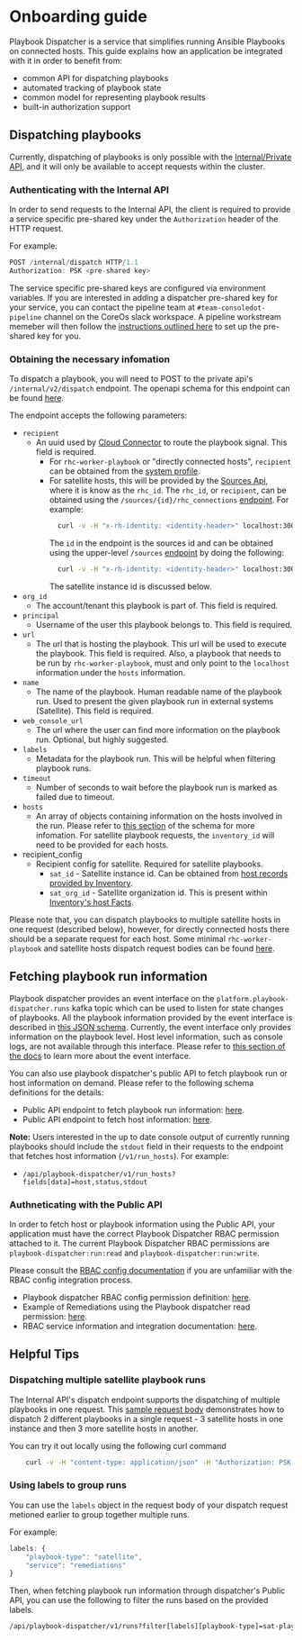 # Onboarding guide

Playbook Dispatcher is a service that simplifies running Ansible Playbooks on connected hosts.
This guide explains how an application be integrated with it in order to benefit from:

* common API for dispatching playbooks
* automated tracking of playbook state
* common model for representing playbook results
* built-in authorization support

## Dispatching playbooks

Currently, dispatching of playbooks is only possible with the [Internal/Private API](https://github.com/RedHatInsights/playbook-dispatcher/blob/master/schema/private.openapi.yaml), and it will only be available to accept requests within the cluster.

### Authenticating with the Internal API

In order to send requests to the Internal API, the client is required to provide a service specific pre-shared key under the `Authorization` header of the HTTP request.

For example:
```javascript
POST /internal/dispatch HTTP/1.1
Authorization: PSK <pre-shared key>
```

The service specific pre-shared keys are configured via environment variables.
If you are interested in adding a dispatcher pre-shared key for your service, you can contact the pipeline team at `#team-consoledot-pipeline` channel on the CoreOs slack workspace.
A pipeline workstream memeber will then follow the [instructions outlined here](https://gitlab.cee.redhat.com/service/app-interface/-/blob/master/docs/console.redhat.com/app-sops/playbook-dispatcher/onboarding-new-application.md) to set up the pre-shared key for you.

### Obtaining the necessary infomation

To dispatch a playbook, you will need to POST to the private api's `/internal/v2/dispatch` endpoint.
The openapi schema for this endpoint can be found [here](https://github.com/RedHatInsights/playbook-dispatcher/blob/master/schema/private.openapi.yaml#L77).

The endpoint accepts the following parameters:
* `recipient`
  * An uuid used by [Cloud Connector](https://github.com/RedHatInsights/cloud-connector) to route the playbook signal. This field is required.
    * For `rhc-worker-playbook` or "directly connected hosts", `recipient` can be obtained from the [system profile](https://github.com/RedHatInsights/inventory-schemas/blob/8000191d960da05c4ebf7960f4af8f7cf68bf616/schemas/system_profile/v1.yaml#L197).
    * For satellite hosts, this will be provided by the [Sources Api](https://github.com/RedHatInsights/sources-api-go), where it is know as the `rhc_id`.
    The `rhc_id`, or `recipient`, can be obtained using the `/sources/{id}/rhc_connections` [endpoint](https://github.com/RedHatInsights/sources-api-go/blob/9a7c9288be53f84717a6337063a481dcf533f615/public/openapi-3-v3.1.json#L1333).
    For example:
      ```sh
        curl -v -H "x-rh-identity: <identity-header>" localhost:3000/api/sources/v3.1/sources/<source-id>/rhc_connections
      ```
      The `id` in the endpoint is the sources id and can be obtained using the upper-level `/sources` [endpoint](https://github.com/RedHatInsights/sources-api-go/blob/9a7c9288be53f84717a6337063a481dcf533f615/public/openapi-3-v3.1.json#L1498) by doing the following:
        ```sh
          curl -v -H "x-rh-identity: <identity-header>" localhost:3000/api/sources/v3.1/sources?filter[source_ref]=<satellite_instance_id>
        ```
      The satellite instance id is discussed below.
* `org_id`
  * The account/tenant this playbook is part of.
    This field is required.
* `principal`
  * Username of the user this playbook belongs to.
    This field is required.
* `url`
  * The url that is hosting the playbook.
    This url will be used to execute the playbook.
    This field is required.
    Also, a playbook that needs to be run by `rhc-worker-playbook`, must and only point to the `localhost` information under the `hosts` information.
* `name`
  * The name of the playbook.
    Human readable name of the playbook run.
    Used to present the given playbook run in external systems (Satellite).
    This field is required.
* `web_console_url`
  * The url where the user can find more information on the playbook run.
    Optional, but highly suggested.
* `labels`
  * Metadata for the playbook run.
    This will be helpful when filtering playbook runs.
* `timeout`
  * Number of seconds to wait before the playbook run is marked as failed due to timeout.
* `hosts`
  * An array of objects containing information on the hosts involved in the run.
    Please refer to [this section](https://github.com/RedHatInsights/playbook-dispatcher/blob/master/schema/private.openapi.yaml#L202) of the schema for more infomation.
    For satellite playbook requests, the `inventory_id` will need to be provided for each hosts.
* recipient_config
  * Recipient config for satellite.
    Required for satellite playbooks.
    * `sat_id` - Satellite instance id.
      Can be obtained from [host records provided by Inventory](https://github.com/RedHatInsights/insights-host-inventory/blob/9d2c837ee37a6fe50b628880ac5d823319749a82/swagger/api.spec.yaml#L901).
    * `sat_org_id` - Satellite organization id.
      This is present within [Inventory's host Facts](https://github.com/RedHatInsights/insights-host-inventory/blob/4e09b9154c364d2553c259cfeef2b99772aef06d/swagger/api.spec.yaml#L848).


Please note that, you can dispatch playbooks to multiple satellite hosts in one request (described below), however, for directly connected hosts there should be a separate request for each host.
Some minimal `rhc-worker-playbook` and satellite hosts dispatch request bodies can be found [here](https://github.com/RedHatInsights/playbook-dispatcher#dispatching-of-playbooks).

## Fetching playbook run information

Playbook dispatcher provides an event interface on the `platform.playbook-dispatcher.runs` kafka topic which can be used to listen for state changes of playbooks.
All the playbook information provided by the event interface is described in [this JSON schema](https://github.com/RedHatInsights/playbook-dispatcher/blob/master/schema/run.event.yaml).
Currently, the event interface only provides information on the playbook level.
Host level information, such as console logs, are not available through this interface.
Please refer to [this section of the docs](https://github.com/RedHatInsights/playbook-dispatcher#event-interface) to learn more about the event interface.

You can also use playbook dispatcher's public API to fetch playbook run or host information on demand.
Please refer to the following schema definitions for the details:

* Public API endpoint to fetch playbook run information: [here](https://github.com/RedHatInsights/playbook-dispatcher/blob/master/schema/public.openapi.yaml#L17).
* Public API endpoint to fetch host information: [here](https://github.com/RedHatInsights/playbook-dispatcher/blob/master/schema/public.openapi.yaml#L44).

**Note:** Users interested in the up to date console output of currently running playbooks should include the `stdout` field in their requests to the endpoint that fetches host information (`/v1/run_hosts`).
For example:

- `/api/playbook-dispatcher/v1/run_hosts?fields[data]=host,status,stdout`

### Authneticating with the Public API

In order to fetch host or playbook information using the Public API, your application must have the correct Playbook Dispatcher RBAC permission attached to it.
The current Playbook Dispatcher RBAC permissions are `playbook-dispatcher:run:read` and `playbook-dispatcher:run:write`.

Please consult the [RBAC config documentation](https://github.com/RedHatInsights/rbac-config) if you are unfamiliar with the RBAC config integration process.

* Playbook dispatcher RBAC config permission definition: [here](https://github.com/RedHatInsights/rbac-config/blob/ce6ddfd40c0950a7e2220e80f921cb77658b4d80/configs/prod/permissions/playbook-dispatcher.json).
* Example of Remediations using the Playbook dispatcher read permission: [here](https://github.com/RedHatInsights/rbac-config/blob/ce6ddfd40c0950a7e2220e80f921cb77658b4d80/configs/fedramp-prod/roles/remediations.json#L44).
* RBAC service information and integration documentation: [here](https://consoledot.pages.redhat.com/docs/dev/services/rbac.html).

## Helpful Tips

### Dispatching multiple satellite playbook runs

The Internal API's dispatch endpoint supports the dispatching of multiple playbooks in one request.
This [sample request body](https://github.com/RedHatInsights/playbook-dispatcher/blob/master/examples/payload-multiple-run-v2.json) demonstrates how to dispatch 2 different playbooks in a single request - 3 satellite hosts in one instance and then 3 more satellite hosts in another.

You can try it out locally using the following curl command
```sh
	curl -v -H "content-type: application/json" -H "Authorization: PSK xwKhCUzgJ8" -d "@examples/payload-multiple-run-v2.json" http://localhost:8000/internal/v2/dispatch
```

### Using labels to group runs

You can use the `labels` object in the request body of your dispatch request metioned earlier to group together multiple runs.

For example:
```javascript
labels: {
    "playbook-type": "satellite",
    "service": "remediations"
}
```

Then, when fetching playbook run information through dispatcher's Public API, you can use the following to filter the runs based on the provided labels.
```sh
/api/playbook-dispatcher/v1/runs?filter[labels][playbook-type]=sat-playbook&filter[labels][service]=remediations
```
